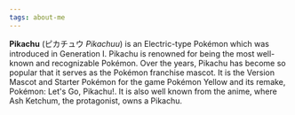 ```yaml
---
tags: about-me
---
```


**Pikachu** (ピカチュウ *Pikachuu*) is an Electric-type Pokémon which was introduced in Generation I.
Pikachu is renowned for being the most well-known and recognizable Pokémon. Over the years,
Pikachu has become so popular that it serves as the Pokémon franchise mascot. It is the Version
Mascot and Starter Pokémon for the game Pokémon Yellow and its remake, Pokémon: Let's Go,
Pikachu!. It is also well known from the anime, where Ash Ketchum, the protagonist, owns a
Pikachu.
